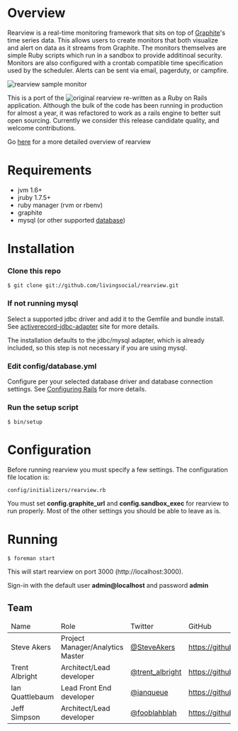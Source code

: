 Overview
========

Rearview is a real-time monitoring framework that sits on top of <a href="https://github.com/graphite-project" target="_blank">Graphite</a>'s time series data. This allows users to create monitors that both visualize and alert on data as it streams from Graphite. The monitors themselves are simple Ruby scripts which run in a sandbox to provide additinoal security. Monitors are also configured with a crontab compatible time specification used by the scheduler. Alerts can be sent via email, pagerduty, or campfire.

![rearview sample monitor](https://github.com/livingsocial/rearview/wiki/sample-monitor.png)

This is a port of the ![original](https://github.com/livingsocial/rearview/tree/scala-1.0.0) rearview re-written as a Ruby on Rails application. Although the bulk of the code has been running in production for almost a year, it was refactored to work as a rails engine to better suit open sourcing. Currently we consider this release candidate quality, and welcome contributions.

Go [here](https://github.com/livingsocial/rearview/wiki/Overview) for a more detailed overview of rearview 

Requirements
============

  - jvm 1.6+
  - jruby 1.7.5+
  - ruby manager (rvm or rbenv)
  - graphite
  - mysql (or other supported [database](https://github.com/jruby/activerecord-jdbc-adapter))

Installation
============

### Clone this repo

    $ git clone git://github.com/livingsocial/rearview.git

### If not running mysql

Select a supported jdbc driver and add it to the Gemfile and bundle install. See [activerecord-jdbc-adapter](https://github.com/jruby/activerecord-jdbc-adapter) site for more details.

The installation defaults to the jdbc/mysql adapter, which is already included, so this step is not necessary if you are using mysql.

### Edit config/database.yml

Configure per your selected database driver and database connection settings. See [Configuring Rails](http://guides.rubyonrails.org/configuring.html#configuring-active-record) for more details.

### Run the setup script

    $ bin/setup
    
Configuration
=============

Before running rearview you must specify a few settings. The configuration file location is:

    config/initializers/rearview.rb

You must set **config.graphite_url** and **config.sandbox_exec** for rearview to run properly. Most of the other settings you should be able to leave as is.    

Running
=======

    $ foreman start
    
This will start rearview on port 3000 (http://localhost:3000). 

Sign-in with the default user **admin@localhost** and password **admin**


## Team

<table>
  <thead>
    <tr>
      <td>Name</td><td>Role</td><td>Twitter</td><td>GitHub</td>
    </tr>
  </thead>
  <tbody>
    <tr>
      <td>Steve Akers</td><td>Project Manager/Analytics Master</td><td><a href="https://twitter.com/SteveAkers">@SteveAkers</a></td><td><a href="https://github.com/steveakers">https://github.com/steveakers</a></td>
    </tr>
    <tr>
      <td>Trent Albright</td><td>Architect/Lead developer</td><td><a href="https://twitter.com/trent_albright">@trent_albright</a></td><td><a href="https://github.com/talbright">https://github.com/talbright</a></td>
    </tr>
    <tr>
      <td>Ian Quattlebaum</td><td>Lead Front End developer</td><td><a href="https://twitter.com/ianqueue">@ianqueue</a></td><td><a href="https://github.com/ianqueue">https://github.com/ianqueue</a></td>
    </tr>
    <tr>
      <td>Jeff Simpson</td><td>Architect/Lead developer</td><td><a href="https://twitter.com/fooblahblah">@fooblahblah</a></td><td><a href="https://github.com/fooblahblah">https://github.com/fooblahblah</a></td>
    </tr>
</tbody>
</table>
